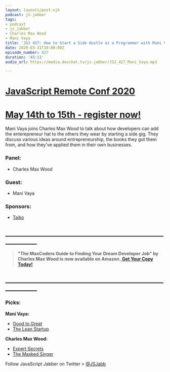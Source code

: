 ```yaml
---
layout: layouts/post.njk
podcast: js-jabber
tags:
- podcast
- js_jabber
- Charles Max Wood
- Mani Vaya
title: 'JSJ 427: How to Start a Side Hustle as a Programmer with Mani Vaya'
date: 2020-03-31T10:00:00Z
episode_number: 427
duration: '45:11'
audio_url: https://media.devchat.tv/js-jabber/JSJ_427_Mani_Vaya.mp3

---
```

# [JavaScript Remote Conf 2020](https://devchat.tv/conferences/javascript-remote-2020/ "JavaScript Remote Conf 2020")

# [May 14th to 15th - register now!](https://devchat.tv/conferences/javascript-remote-2020/ "JavaScript Remote Conf 2020")

Mani Vaya joins Charles Max Wood to talk about how developers can add the enterepreneur hat to the others they wear by starting a side gig. They discuss various ideas around entrepreneurship, the books they got them from, and how they've applied them in their own businesses.

### **Panel:**

* Charles Max Wood

### **Guest:**

* Mani Vaya

### **Sponsors:**

* [Taiko](https://taiko.dev/)

## **____________________________________________________________**

> **"The MaxCoders Guide to Finding Your Dream Developer Job" by Charles Max Wood is now available on Amazon.**[ **Get Your Copy Today!**](https://www.amazon.com/gp/product/B081MBL5C9/ref=as_li_ss_tl?ie=UTF8&linkCode=sl1&tag=devchattv-20&linkId=9d61363241636e2546ef46abba198746&language=en_US)

## **____________________________________________________________**

### **Picks:**

**Mani Vaya:**

* [Good to Great](https://www.amazon.com/Good-Great-Some-Companies-Others/dp/0066620996)
* [The Lean Startup](https://www.amazon.com/Lean-Startup-Entrepreneurs-Continuous-Innovation/dp/0307887898)

**Charles Max Wood:**

* [Expert Secrets](https://www.amazon.com/Expert-Secrets-Underground-Playbook-Creating/dp/1683504585)
* [The Masked Singer](https://www.fox.com/the-masked-singer/)

Follow JavaScript Jabber on Twitter > [@JSJabb](https://twitter.com/JSJabber)